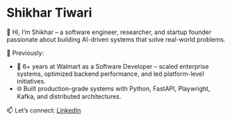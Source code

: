# Shikhar Tiwari

👋 Hi, I’m Shikhar – a software engineer, researcher, and startup founder passionate about building AI-driven systems that solve real-world problems.

🔧 Previously:
- 🏢 6+ years at Walmart as a Software Developer – scaled enterprise systems, optimized backend performance, and led platform-level initiatives.
- 🌐 Built production-grade systems with Python, FastAPI, Playwright, Kafka, and distributed architectures.

📫 Let’s connect: [LinkedIn]([https://linkedin.com/in/YOUR_LINK](https://www.linkedin.com/in/shikhar-tiwari-4a9ba7142/))
